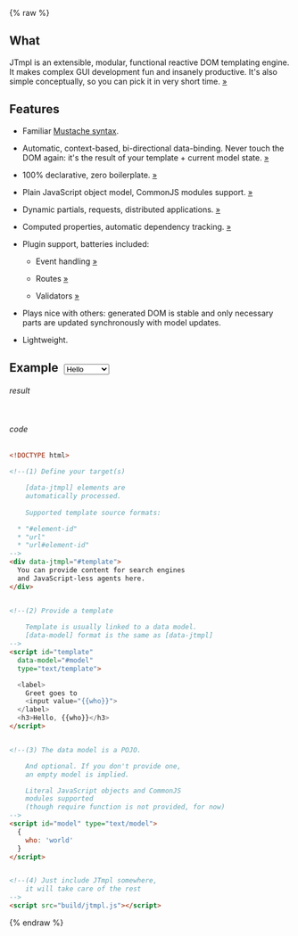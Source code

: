 {% raw %}

## What

JTmpl is an extensible, modular, functional reactive DOM templating engine.
It makes complex GUI development fun and insanely productive.
It's also simple conceptually, so you can pick it in very short time. [&raquo;](faq#what)


## Features


* Familiar [Mustache syntax](https://mustache.github.io/mustache.5.html).

* Automatic, context-based, bi-directional data-binding.
Never touch the DOM again: it's the result of your template + current model state. [&raquo;](faq#data-binding)

* 100% declarative, zero boilerplate. [&raquo;](faq#boilerplate)

* Plain JavaScript object model, CommonJS modules support. [&raquo;](faq#modules)

* Dynamic partials, requests, distributed applications. [&raquo;](faq#requests)

* Computed properties, automatic dependency tracking. [&raquo;](faq#freak)

* Plugin support, batteries included:

  * Event handling [&raquo;](faq#events)

  * Routes [&raquo;](faq#routes)

  * Validators [&raquo;](faq#validators)

* Plays nice with others: generated DOM is stable and only necessary parts are updated
synchronously with model updates.

* Lightweight.






## Example &nbsp;<select><option>Hello</option> <option>TodoMVC</option> </select>

###### result

```html

```

###### code

```html
<!DOCTYPE html>

<!--(1) Define your target(s)

    [data-jtmpl] elements are
    automatically processed.
    
    Supported template source formats:

  * "#element-id"
  * "url"
  * "url#element-id"
-->
<div data-jtmpl="#template">
  You can provide content for search engines 
  and JavaScript-less agents here.
</div>


<!--(2) Provide a template
    
    Template is usually linked to a data model.
    [data-model] format is the same as [data-jtmpl]
-->
<script id="template" 
  data-model="#model"
  type="text/template">

  <label>
    Greet goes to
    <input value="{{who}}">
  </label>
  <h3>Hello, {{who}}</h3>
</script>


<!--(3) The data model is a POJO.

    And optional. If you don't provide one,
    an empty model is implied.

    Literal JavaScript objects and CommonJS
    modules supported 
    (though require function is not provided, for now)
-->
<script id="model" type="text/model">
  {
    who: 'world'
  }
</script>


<!--(4) Just include JTmpl somewhere,
    it will take care of the rest
-->
<script src="build/jtmpl.js"></script>
```


{% endraw %}